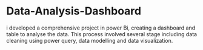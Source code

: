 # Data-Analysis-Dashboard
i developed a comprehensive project in power Bi, creating a dashboard and table to analyse the data. This process involved several stage including data cleaning using power query, data modelling and data visualization.
